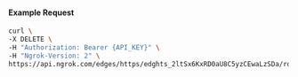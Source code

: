 <!-- Code generated for API Clients. DO NOT EDIT. -->

#### Example Request

```bash
curl \
-X DELETE \
-H "Authorization: Bearer {API_KEY}" \
-H "Ngrok-Version: 2" \
https://api.ngrok.com/edges/https/edghts_2ltSx6KxRD0aU8C5yzCEwaLzSDa/routes/edghtsrt_2ltSx2GaH2INqyRCcanG1JKrTCw/oauth
```
